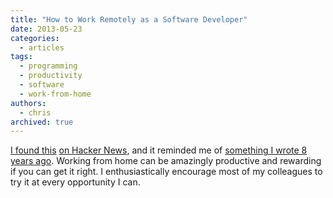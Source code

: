 ```yaml
---
title: "How to Work Remotely as a Software Developer"
date: 2013-05-23
categories:
  - articles
tags:
  - programming
  - productivity
  - software
  - work-from-home
authors:
  - chris
archived: true
---
```


[I found this](http://markcampbell.me/tutorial/2013/05/23/how-to-work-remotely.html "How to Work Remotely as a Software Developer") [on Hacker News](https://news.ycombinator.com/item?id=5757047), and it reminded me of [something I wrote 8 years ago](/blog/six-tips-for-working-from-home/). Working from home can be amazingly productive and rewarding if you can get it right. I enthusiastically encourage most of my colleagues to try it at every opportunity I can.
